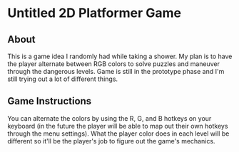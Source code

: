 # Untitled 2D Platformer Game
## About
<p>This is a game idea I randomly had while taking a shower. My plan is to have the player alternate between RGB colors to solve puzzles and maneuver through the dangerous levels. Game is still in the prototype phase and I'm still trying out a lot of different things.</p>

## Game Instructions
<p>You can alternate the colors by using the R, G, and B hotkeys on your keyboard (in the future the player will be able to map out their own hotkeys through the menu settings). What the player color does in each level will be different so it'll be the player's job to figure out the game's mechanics.</p> 